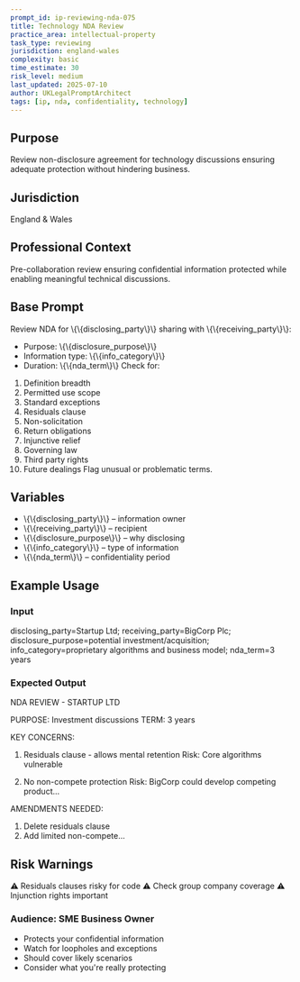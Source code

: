 ```yaml
---
prompt_id: ip-reviewing-nda-075
title: Technology NDA Review
practice_area: intellectual-property
task_type: reviewing
jurisdiction: england-wales
complexity: basic
time_estimate: 30
risk_level: medium
last_updated: 2025-07-10
author: UKLegalPromptArchitect
tags: [ip, nda, confidentiality, technology]
---
```


## Purpose
Review non-disclosure agreement for technology discussions ensuring adequate protection without hindering business.

## Jurisdiction
England & Wales

## Professional Context
Pre-collaboration review ensuring confidential information protected while enabling meaningful technical discussions.

## Base Prompt
Review NDA for \\{\\{disclosing_party\\}\\} sharing with \\{\\{receiving_party\\}\\}:
- Purpose: \\{\\{disclosure_purpose\\}\\}
- Information type: \\{\\{info_category\\}\\}
- Duration: \\{\\{nda_term\\}\\}
Check for:
1. Definition breadth
2. Permitted use scope
3. Standard exceptions
4. Residuals clause
5. Non-solicitation
6. Return obligations
7. Injunctive relief
8. Governing law
9. Third party rights
10. Future dealings
Flag unusual or problematic terms.

## Variables
- \\{\\{disclosing_party\\}\\} – information owner
- \\{\\{receiving_party\\}\\} – recipient
- \\{\\{disclosure_purpose\\}\\} – why disclosing
- \\{\\{info_category\\}\\} – type of information
- \\{\\{nda_term\\}\\} – confidentiality period

## Example Usage
### Input
disclosing_party=Startup Ltd; receiving_party=BigCorp Plc; disclosure_purpose=potential investment/acquisition; info_category=proprietary algorithms and business model; nda_term=3 years

### Expected Output
NDA REVIEW - STARTUP LTD

PURPOSE: Investment discussions
TERM: 3 years

KEY CONCERNS:
1. Residuals clause - allows mental retention
   Risk: Core algorithms vulnerable
   
2. No non-compete protection
   Risk: BigCorp could develop competing product...

AMENDMENTS NEEDED:
1. Delete residuals clause
2. Add limited non-compete...

## Risk Warnings
⚠️ Residuals clauses risky for code
⚠️ Check group company coverage
⚠️ Injunction rights important

### Audience: SME Business Owner
- Protects your confidential information
- Watch for loopholes and exceptions
- Should cover likely scenarios
- Consider what you're really protecting
